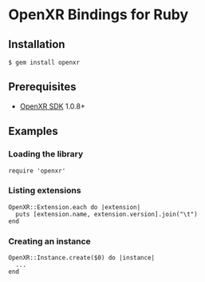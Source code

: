 OpenXR Bindings for Ruby
========================

Installation
------------

    $ gem install openxr

Prerequisites
-------------

- [OpenXR SDK](https://github.com/KhronosGroup/OpenXR-SDK) 1.0.8+

Examples
--------

### Loading the library

    require 'openxr'

### Listing extensions

    OpenXR::Extension.each do |extension|
      puts [extension.name, extension.version].join("\t")
    end

### Creating an instance

    OpenXR::Instance.create($0) do |instance|
      ...
    end
